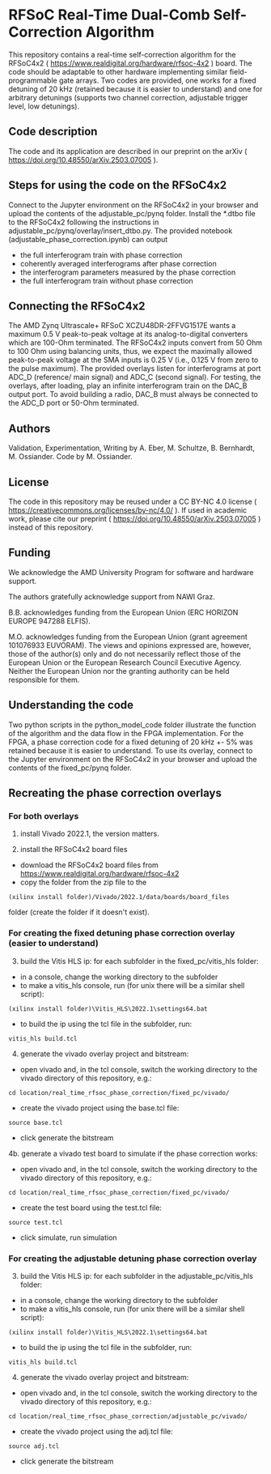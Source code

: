 
# RFSoC Real-Time Dual-Comb Self-Correction Algorithm
This repository contains a real-time self-correction algorithm for the RFSoC4x2 ( https://www.realdigital.org/hardware/rfsoc-4x2 ) board.
The code should be adaptable to other hardware implementing similar field-programmable gate arrays.
Two codes are provided, one works for a fixed detuning of 20 kHz (retained because it is easier to understand) and one for arbitrary detunings (supports two channel correction, adjustable trigger level, low detunings).

## Code description
The code and its application are described in our preprint on the arXiv ( https://doi.org/10.48550/arXiv.2503.07005 ).

## Steps for using the code on the RFSoC4x2
Connect to the Jupyter environment on the RFSoC4x2 in your browser and upload the contents of the adjustable_pc/pynq folder.
Install the *.dtbo file to the RFSoC4x2 following the instructions in adjustable_pc/pynq/overlay/insert_dtbo.py.
The provided notebook (adjustable_phase_correction.ipynb) can output
- the full interferogram train with phase correction
- coherently averaged interferograms after phase correction
- the interferogram parameters measured by the phase correction
- the full interferogram train without phase correction

## Connecting the RFSoC4x2
The AMD Zynq Ultrascale+ RFSoC XCZU48DR-2FFVG1517E wants a maximum 0.5 V peak-to-peak voltage at its analog-to-digital converters which are 100-Ohm terminated. 
The RFSoC4x2 inputs convert from 50 Ohm to 100 Ohm using balancing units, thus, we expect the maximally allowed peak-to-peak voltage at the SMA inputs is 0.25 V (i.e., 0.125 V from zero to the pulse maximum).
The provided overlays listen for interferograms at port ADC_D (reference/ main signal) and ADC_C (second signal). For testing, the overlays, after loading, play an infinite interferogram train on the DAC_B output port. To avoid building a radio, DAC_B must always be connected to the ADC_D port or 50-Ohm terminated.

## Authors
Validation, Experimentation, Writing by A. Eber, M. Schultze, B. Bernhardt, M. Ossiander. Code by M. Ossiander.

## License
The code in this repository may be reused under a CC BY-NC 4.0 license ( https://creativecommons.org/licenses/by-nc/4.0/ ).
If used in academic work, please cite our preprint ( https://doi.org/10.48550/arXiv.2503.07005 ) instead of this repository.

## Funding
We acknowledge the AMD University Program for software and hardware support.

The authors gratefully acknowledge support from NAWI Graz.

B.B. acknowledges funding from the European Union (ERC HORIZON EUROPE 947288 ELFIS).

M.O. acknowledges funding from the European Union (grant agreement 101076933 EUVORAM).
The views and opinions expressed are, however, those of the author(s) only and do not necessarily reflect those of the European Union or the European Research Council Executive Agency.
Neither the European Union nor the granting authority can be held responsible for them.

## Understanding the code
Two python scripts in the python_model_code folder illustrate the function of the algorithm and the data flow in the FPGA implementation.
For the FPGA, a phase correction code for a fixed detuning of 20 kHz +- 5% was retained because it is easier to understand. To use its overlay, connect to the Jupyter environment on the RFSoC4x2 in your browser and upload the contents of the fixed_pc/pynq folder. 

## Recreating the phase correction overlays

### For both overlays
1. install Vivado 2022.1, the version matters.

2. install the RFSoC4x2 board files
- download the RFSoC4x2 board files from https://www.realdigital.org/hardware/rfsoc-4x2
- copy the folder from the zip file to the
```
(xilinx install folder)/Vivado/2022.1/data/boards/board_files
```
folder (create the folder if it doesn't exist).

### For creating the fixed detuning phase correction overlay (easier to understand)
3. build the Vitis HLS ip: for each subfolder in the fixed_pc/vitis_hls folder:
- in a console, change the working directory to the subfolder
- to make a vitis_hls console, run (for unix there will be a similar shell script):
```
(xilinx install folder)\Vitis_HLS\2022.1\settings64.bat
```
- to build the ip using the tcl file in the subfolder, run:
```
vitis_hls build.tcl
```

4. generate the vivado overlay project and bitstream:
- open vivado and, in the tcl console, switch the working directory to the vivado directory of this repository, e.g.:
```
cd location/real_time_rfsoc_phase_correction/fixed_pc/vivado/
```
- create the vivado project using the base.tcl file:
```
source base.tcl
```
- click generate the bitstream

4b. generate a vivado test board to simulate if the phase correction works:
- open vivado and, in the tcl console, switch the working directory to the vivado directory of this repository, e.g.:
```
cd location/real_time_rfsoc_phase_correction/fixed_pc/vivado/
```
- create the test board using the test.tcl file:
```
source test.tcl
```
- click simulate, run simulation


### For creating the adjustable detuning phase correction overlay
3. build the Vitis HLS ip: for each subfolder in the adjustable_pc/vitis_hls folder:
- in a console, change the working directory to the subfolder
- to make a vitis_hls console, run (for unix there will be a similar shell script):
```
(xilinx install folder)\Vitis_HLS\2022.1\settings64.bat
```
- to build the ip using the tcl file in the subfolder, run:
```
vitis_hls build.tcl
```

4. generate the vivado overlay project and bitstream:
- open vivado and, in the tcl console, switch the working directory to the vivado directory of this repository, e.g.:
```
cd location/real_time_rfsoc_phase_correction/adjustable_pc/vivado/
```
- create the vivado project using the adj.tcl file:
```
source adj.tcl
```
- click generate the bitstream